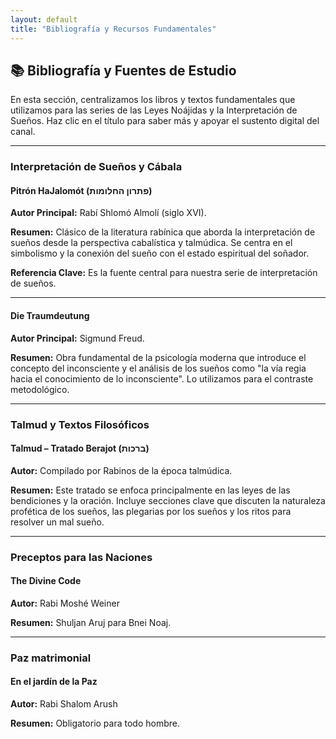 ```yaml
---
layout: default
title: "Bibliografía y Recursos Fundamentales"
---
```


## 📚 Bibliografía y Fuentes de Estudio

En esta sección, centralizamos los libros y textos fundamentales que utilizamos para las series de las Leyes Noájidas y la Interpretación de Sueños. Haz clic en el título para saber más y apoyar el sustento digital del canal.

---

### Interpretación de Sueños y Cábala

#### <a id="pitron-hajalomot"></a> Pitrón HaJalomót (פתרון החלומות)

**Autor Principal:** Rabí Shlomó Almolí (siglo XVI).

**Resumen:** Clásico de la literatura rabínica que aborda la interpretación de sueños desde la perspectiva cabalística y talmúdica. Se centra en el simbolismo y la conexión del sueño con el estado espiritual del soñador.

**Referencia Clave:** Es la fuente central para nuestra serie de interpretación de sueños.

---

#### <a id="die-traumdeutung"></a> Die Traumdeutung

**Autor Principal:** Sigmund Freud.

**Resumen:** Obra fundamental de la psicología moderna que introduce el concepto del inconsciente y el análisis de los sueños como "la vía regia hacia el conocimiento de lo inconsciente". Lo utilizamos para el contraste metodológico.

---

### Talmud y Textos Filosóficos

#### <a id="talmud-berajot"></a> Talmud – Tratado Berajot (ברכות)

**Autor:** Compilado por Rabinos de la época talmúdica.

**Resumen:** Este tratado se enfoca principalmente en las leyes de las bendiciones y la oración. Incluye secciones clave que discuten la naturaleza profética de los sueños, las plegarias por los sueños y los ritos para resolver un mal sueño.

---

### Preceptos para las Naciones

#### <a id="divine-code"></a> The Divine Code
**Autor:** Rabi Moshé Weiner

**Resumen:** Shuljan Aruj para Bnei Noaj.

---

### Paz matrimonial

#### <a id="en-el-jardín-de-la-paz"></a> En el jardín de la Paz
**Autor:** Rabi Shalom Arush

**Resumen:** Obligatorio para todo hombre.
